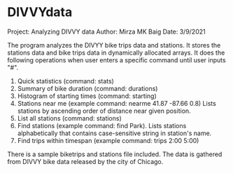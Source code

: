 # DIVVYdata

Project: Analyzing DIVVY data
Author: Mirza MK Baig
Date: 3/9/2021

The program analyzes the DIVYY bike trips data and stations. It stores the stations data and bike trips data
in dynamically allocated arrays. It does the following operations when user enters a specific command until user inputs "#".
1. Quick statistics (command: stats)
2. Summary of bike duration (command: durations)
3. Histogram of starting times (command: starting)
4. Stations near me (example command: nearme 41.87 -87.66 0.8) Lists stations by ascending order of distance near given position.
5. List all stations (command: stations)
6. Find stations (example command: find Park). Lists stations alphabetically that contains case-sensitive string in station's name. 
7. Find trips within timespan (example command: trips 2:00 5:00)

There is a sample biketrips and stations file included. The data is gathered from DIVVY bike data released by the city of Chicago.
